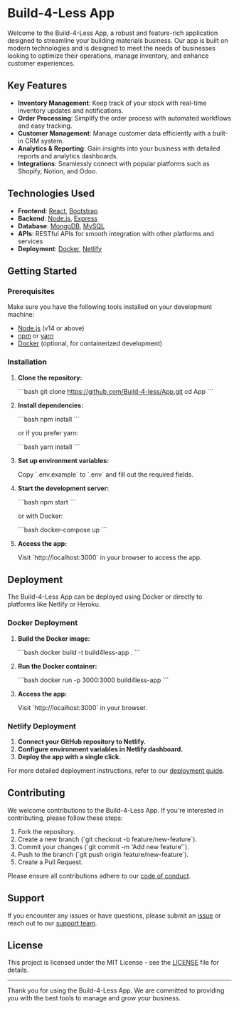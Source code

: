 
# Build-4-Less App

Welcome to the Build-4-Less App, a robust and feature-rich application designed to streamline your building materials business. Our app is built on modern technologies and is designed to meet the needs of businesses looking to optimize their operations, manage inventory, and enhance customer experiences.

## Key Features

- **Inventory Management**: Keep track of your stock with real-time inventory updates and notifications.
- **Order Processing**: Simplify the order process with automated workflows and easy tracking.
- **Customer Management**: Manage customer data efficiently with a built-in CRM system.
- **Analytics & Reporting**: Gain insights into your business with detailed reports and analytics dashboards.
- **Integrations**: Seamlessly connect with popular platforms such as Shopify, Notion, and Odoo.

## Technologies Used

- **Frontend**: [React](https://reactjs.org/), [Bootstrap](https://getbootstrap.com/)
- **Backend**: [Node.js](https://nodejs.org/), [Express](https://expressjs.com/)
- **Database**: [MongoDB](https://www.mongodb.com/), [MySQL](https://www.mysql.com/)
- **APIs**: RESTful APIs for smooth integration with other platforms and services
- **Deployment**: [Docker](https://www.docker.com/), [Netlify](https://www.netlify.com/)

## Getting Started

### Prerequisites

Make sure you have the following tools installed on your development machine:

- [Node.js](https://nodejs.org/) (v14 or above)
- [npm](https://www.npmjs.com/) or [yarn](https://yarnpkg.com/)
- [Docker](https://www.docker.com/) (optional, for containerized development)

### Installation

1. **Clone the repository:**

   \`\`\`bash
   git clone https://github.com/Build-4-less/App.git
   cd App
   \`\`\`

2. **Install dependencies:**

   \`\`\`bash
   npm install
   \`\`\`

   or if you prefer yarn:

   \`\`\`bash
   yarn install
   \`\`\`

3. **Set up environment variables:**

   Copy \`.env.example\` to \`.env\` and fill out the required fields.

4. **Start the development server:**

   \`\`\`bash
   npm start
   \`\`\`

   or with Docker:

   \`\`\`bash
   docker-compose up
   \`\`\`

5. **Access the app:**

   Visit \`http://localhost:3000\` in your browser to access the app.

## Deployment

The Build-4-Less App can be deployed using Docker or directly to platforms like Netlify or Heroku.

### Docker Deployment

1. **Build the Docker image:**

   \`\`\`bash
   docker build -t build4less-app .
   \`\`\`

2. **Run the Docker container:**

   \`\`\`bash
   docker run -p 3000:3000 build4less-app
   \`\`\`

3. **Access the app:**

   Visit \`http://localhost:3000\` in your browser.

### Netlify Deployment

1. **Connect your GitHub repository to Netlify.**
2. **Configure environment variables in Netlify dashboard.**
3. **Deploy the app with a single click.**

For more detailed deployment instructions, refer to our [deployment guide](https://github.com/Build-4-less/App/wiki/Deployment-Guide).

## Contributing

We welcome contributions to the Build-4-Less App. If you're interested in contributing, please follow these steps:

1. Fork the repository.
2. Create a new branch (\`git checkout -b feature/new-feature\`).
3. Commit your changes (\`git commit -m 'Add new feature'\`).
4. Push to the branch (\`git push origin feature/new-feature\`).
5. Create a Pull Request.

Please ensure all contributions adhere to our [code of conduct](https://github.com/Build-4-less/App/blob/main/CODE_OF_CONDUCT.md).

## Support

If you encounter any issues or have questions, please submit an [issue](https://github.com/Build-4-less/App/issues/new) or reach out to our [support team](mailto:support@build4less.com).

## License

This project is licensed under the MIT License - see the [LICENSE](https://github.com/Build-4-less/App/blob/main/LICENSE) file for details.

---

Thank you for using the Build-4-Less App. We are committed to providing you with the best tools to manage and grow your business.
